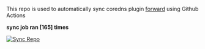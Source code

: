 This repo is used to automatically sync coredns plugin [forward](https://github.com/QZLin/forward) using Github Actions

**sync job ran [165] times**

[![Sync Repo](https://github.com/QZLin/coredns-extract/actions/workflows/sync.yaml/badge.svg)](https://github.com/QZLin/coredns-extract/actions/workflows/sync.yaml)
